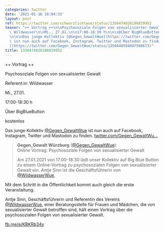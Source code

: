 ```yaml
---
categories: twitter
date: '2021-01-16 16:04:33'
layout: post
ref: https://twitter.com/schwarzlichtwue/status/1350474028188839952
teaser: "++ Vortrag ++\n\nPsychosoziale Folgen von sexualisierter Gewalt\n\nReferent:in:\
  \ Wildwasser\n\nMi., 27.01.\n\n17:00-18:30 h\n\n\xDCber BigBlueButton\n\nkostenlos\n\
  \n\n\nDas junge Kollektiv [@Gegen_GewaltWue](https://twitter.com/Gegen_GewaltWue)\
  \ ist nun auch auf Facebook, Instagram, Twitter und Mastodon zu finden. [twitter.com/Gegen_GewaltWu\u2026\
  ](https://twitter.com/Gegen_GewaltWue/status/1350440594007580673)"
title: 1350474028188839952
---
```

++ Vortrag ++

Psychosoziale Folgen von sexualisierter Gewalt

Referent:in: Wildwasser

Mi., 27.01.

17:00-18:30 h

Über BigBlueButton

kostenlos



Das junge Kollektiv [@Gegen_GewaltWue](https://twitter.com/Gegen_GewaltWue) ist nun auch auf Facebook, Instagram, Twitter und Mastodon zu finden. [twitter.com/Gegen_GewaltWu…](https://twitter.com/Gegen_GewaltWue/status/1350440594007580673)
> <b>Gegen_Gewalt Würzburg</b> ([@Gegen_GewaltWue](https://twitter.com/Gegen_GewaltWue)):  
>Online Vortrag: Psychosoziale Folgen von sexualisierter Gewalt  
>  
>  
>  
>Am 27.01.2021 von 17:00-18:30 lädt unser Kollektiv auf Big Blue Button zu einem Online-Vortrag zu psychosozialen Folgen von sexualisierter Gewalt ein. Antje Sinn ist die Geschäftsführerin von [@WildwasserWue](https://twitter.com/WildwasserWue),   


Mit dem Schritt in die Öffentlichkeit kommt auch gleich die erste Veranstaltung. 

Antje Sinn, Geschäftsführerin und Referentin des Vereins [@WildwasserWue](https://twitter.com/WildwasserWue), einer Beratungsstelle für Frauen und Mädchen, die von sexualisierter Gewalt betroffen sind, hält einen Vortrag über die psychosozialen Folgen von sexualisierter Gewalt.

[fb.me/e/KBKRb34y](https://fb.me/e/KBKRb34y)